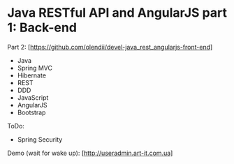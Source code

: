# Java RESTful API and AngularJS part 1: Back-end

Part 2: [https://github.com/olendii/devel-java_rest_angularjs-front-end]
 
* Java
* Spring MVC
* Hibernate
* REST
* DDD
* JavaScript
* AngularJS
* Bootstrap

ToDo:
* Spring Security

Demo (wait for wake up): [http://useradmin.art-it.com.ua]

